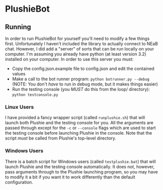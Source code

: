 # PlushieBot

## Running

In order to run PlushieBot for yourself you'll need to modify a few things
first. Unfortunately I haven't included the library to actually connect to
NEaB chat. However, I did add a "server" of sorts that can be run locally on
your computer. I'm assuming you already have python (at least version 3.2)
installed on your computer. In order to use this server you must:

* Copy the config.json.example file to config.json and edit the contained values
* Make a call to the bot runner program: `python botrunner.py --debug` (NOTE:
  You don't *have* to run in debug mode, but it makes things easier)
* Run the testing console (you *MUST* do this from the loop/ directory):
  `python testconsole.py`

### Linux Users
I have provided a fancy wrapper script (called `runplushie.sh`) that will
launch both Plushie and the testing console for you. All the arguments are
passed through except for the `-c` or `--console` flags which are used to
start the testing console before launching Plushie in the console. Note that
the script *must* be called from Plushie's top-level directory.

### Windows Users
There is a batch script for Windows users (called `testplushie.bat`) that will
launch Plushie and the testing console automatically. It does not, however,
pass arguments through to the Plushie launching program, so you may have to
modify it a bit if you want it to work differently than the default
configuration.
